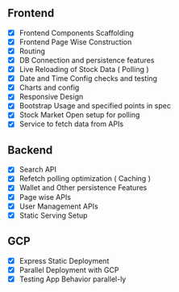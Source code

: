 ## Frontend

- [x] Frontend Components Scaffolding
- [x] Frontend Page Wise Construction
- [x] Routing
- [x] DB Connection and persistence features
- [x] Live Reloading of Stock Data ( Polling )
- [x] Date and Time Config checks and testing
- [x] Charts and config
- [x] Responsive Design
- [x] Bootstrap Usage and specified points in spec
- [x] Stock Market Open setup for polling
- [x] Service to fetch data from APIs

## Backend

- [x] Search API
- [x] Refetch polling optimization ( Caching )
- [x] Wallet and Other persistence Features
- [x] Page wise APIs
- [x] User Management APIs
- [x] Static Serving Setup

## GCP

- [x] Express Static Deployment
- [x] Parallel Deployment with GCP
- [x] Testing App Behavior parallel-ly
